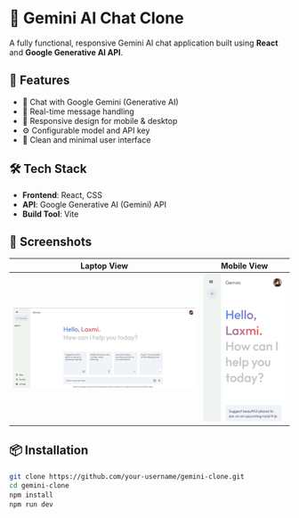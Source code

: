 # 🌟 Gemini AI Chat Clone

A fully functional, responsive Gemini AI chat application built using **React** and **Google Generative AI API**.

## 🚀 Features

- 🧠 Chat with Google Gemini (Generative AI)
- 💬 Real-time message handling
- 🎨 Responsive design for mobile & desktop
- ⚙️ Configurable model and API key
- 🌙 Clean and minimal user interface

## 🛠️ Tech Stack

- **Frontend**: React, CSS
- **API**: Google Generative AI (Gemini) API
- **Build Tool**: Vite

## 📸 Screenshots
| Laptop View | Mobile View |
|-----------|-----------------|
| ![Laptop](./screenshots/geminiCloneLaptop.png) | ![mobile](./screenshots/geminiCloneMobile.png) |

## 📦 Installation

```bash
git clone https://github.com/your-username/gemini-clone.git
cd gemini-clone
npm install
npm run dev